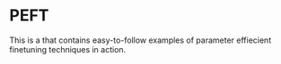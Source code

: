 # PEFT
This is a that contains easy-to-follow examples of parameter effiecient finetuning techniques in action.
